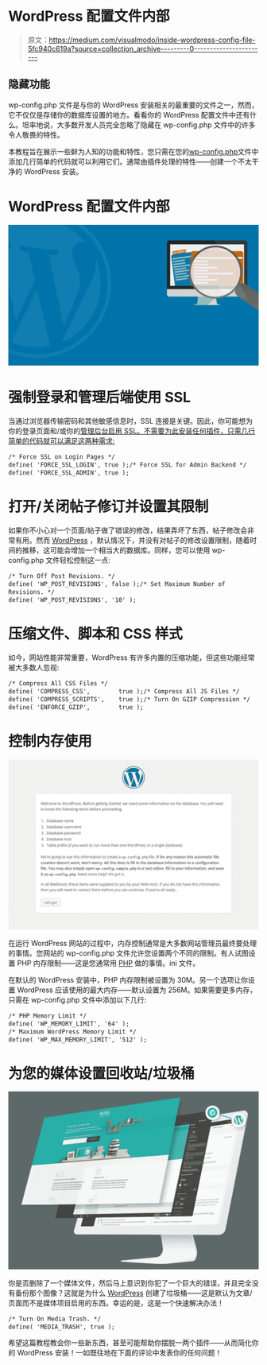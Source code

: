 # WordPress 配置文件内部

> 原文：<https://medium.com/visualmodo/inside-wordpress-config-file-5fc940c619a?source=collection_archive---------0----------------------->

## 隐藏功能

wp-config.php 文件是与你的 WordPress 安装相关的最重要的文件之一，然而，它不仅仅是存储你的数据库设置的地方。看看你的 WordPress 配置文件中还有什么。坦率地说，大多数开发人员完全忽略了隐藏在 wp-config.php 文件中的许多令人敬畏的特性。

本教程旨在展示一些鲜为人知的功能和特性，您只需在您的[wp-config.php](https://codex.wordpress.org/Editing_wp-config.php)文件中添加几行简单的代码就可以利用它们。通常由插件处理的特性——创建一个不太干净的 WordPress 安装。

# WordPress 配置文件内部

![](img/aca4924eeb025ff174a0f094f6863cd4.png)

# 强制登录和管理后端使用 SSL

当通过浏览器传输密码和其他敏感信息时，SSL 连接是关键。因此，你可能想为你的登录页面和/或你的[管理后台启用 SSL。不需要为此安装任何插件，只需几行简单的代码就可以满足这两种需求:](https://visualmodo.com/)

```
/* Force SSL on Login Pages */
define( 'FORCE_SSL_LOGIN', true );/* Force SSL for Admin Backend */
define( 'FORCE_SSL_ADMIN', true );
```

# 打开/关闭帖子修订并设置其限制

如果你不小心对一个页面/帖子做了错误的修改，结果弄坏了东西，帖子修改会非常有用。然而 [WordPress](https://visualmodo.com/) ，默认情况下，并没有对帖子的修改设置限制，随着时间的推移，这可能会增加一个相当大的数据库。同样，您可以使用 wp-config.php 文件轻松控制这一点:

```
/* Turn Off Post Revisions. */
define( 'WP_POST_REVISIONS', false );/* Set Maximum Number of Revisions. */ 
define( 'WP_POST_REVISIONS', '10' );
```

# 压缩文件、脚本和 CSS 样式

如今，网站性能非常重要，WordPress 有许多内置的压缩功能，但这些功能经常被大多数人忽视:

```
/* Compress All CSS Files */
define( 'COMPRESS_CSS',        true );/* Compress All JS Files */
define( 'COMPRESS_SCRIPTS',    true );/* Turn On GZIP Compression */
define( 'ENFORCE_GZIP',        true );
```

# 控制内存使用

![](img/8d157d46d1f89e9a5ddf4e4d144c48c9.png)

在运行 WordPress 网站的过程中，内存控制通常是大多数网站管理员最终要处理的事情。您网站的 wp-config.php 文件允许您设置两个不同的限制。有人试图设置 PHP 内存限制——这是您通常用 [PHP](https://visualmodo.com/) 做的事情。ini 文件。

在默认的 WordPress 安装中，PHP 内存限制被设置为 30M。另一个选项让你设置 WordPress 应该使用的最大内存——默认设置为 256M。如果需要更多内存，只需在 wp-config.php 文件中添加以下几行:

```
/* PHP Memory Limit */
define( 'WP_MEMORY_LIMIT', '64' );
/* Maximum WordPress Memory Limit */
define( 'WP_MAX_MEMORY_LIMIT', '512' );
```

# 为您的媒体设置回收站/垃圾桶

![](img/ae1b442862e52e1f19b5d7bd953275b3.png)

你是否删除了一个媒体文件，然后马上意识到你犯了一个巨大的错误，并且完全没有备份那个图像？这就是为什么 [WordPress](https://visualmodo.com/) 创建了垃圾桶——这是默认为文章/页面而不是媒体项目启用的东西。幸运的是，这是一个快速解决办法！

```
/* Turn On Media Trash. */
define( 'MEDIA_TRASH', true );
```

希望这篇教程教会你一些新东西，甚至可能帮助你摆脱一两个插件——从而简化你的 WordPress 安装！一如既往地在下面的评论中发表你的任何问题！